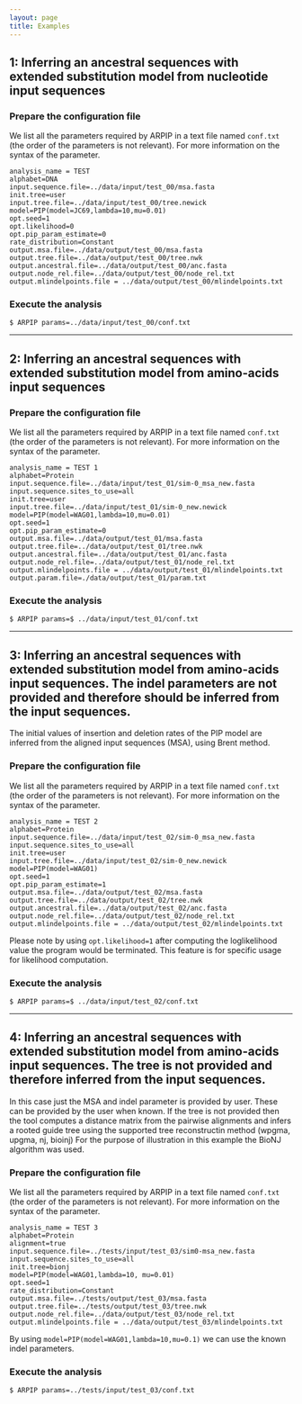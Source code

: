 ```yaml
---
layout: page
title: Examples
---
```


## 1: Inferring an ancestral sequences with extended substitution model from nucleotide input sequences

### Prepare the configuration file

We list all the parameters required by ARPIP in a text file named `conf.txt` 
(the order of the parameters is not relevant). For more information on the syntax of the parameter.

```
analysis_name = TEST
alphabet=DNA
input.sequence.file=../data/input/test_00/msa.fasta
init.tree=user
input.tree.file=../data/input/test_00/tree.newick
model=PIP(model=JC69,lambda=10,mu=0.01)
opt.seed=1
opt.likelihood=0
opt.pip_param_estimate=0
rate_distribution=Constant
output.msa.file=../data/output/test_00/msa.fasta
output.tree.file=../data/output/test_00/tree.nwk
output.ancestral.file=../data/output/test_00/anc.fasta
output.node_rel.file=../data/output/test_00/node_rel.txt
output.mlindelpoints.file = ../data/output/test_00/mlindelpoints.txt

```

### Execute the analysis
```
$ ARPIP params=../data/input/test_00/conf.txt
```
---
## 2: Inferring an ancestral sequences with extended substitution model from amino-acids input sequences

### Prepare the configuration file

We list all the parameters required by ARPIP in a text file named `conf.txt` 
(the order of the parameters is not relevant). For more information on the syntax of the parameter.

```
analysis_name = TEST 1
alphabet=Protein
input.sequence.file=../data/input/test_01/sim-0_msa_new.fasta
input.sequence.sites_to_use=all
init.tree=user
input.tree.file=../data/input/test_01/sim-0_new.newick
model=PIP(model=WAG01,lambda=10,mu=0.01)
opt.seed=1
opt.pip_param_estimate=0
output.msa.file=../data/output/test_01/msa.fasta
output.tree.file=../data/output/test_01/tree.nwk
output.ancestral.file=../data/output/test_01/anc.fasta
output.node_rel.file=../data/output/test_01/node_rel.txt
output.mlindelpoints.file = ../data/output/test_01/mlindelpoints.txt
output.param.file=./data/output/test_01/param.txt

```

### Execute the analysis
```
$ ARPIP params=$ ../data/input/test_01/conf.txt

```
---
## 3: Inferring an ancestral sequences with extended substitution model from amino-acids input sequences. The indel parameters are not provided and therefore should be inferred from the input sequences.  


The initial values of insertion and deletion rates of the PIP model are inferred from the aligned 
input sequences (MSA), using Brent method.  

### Prepare the configuration file

We list all the parameters required by ARPIP in a text file named `conf.txt` 
(the order of the parameters is not relevant). For more information on the syntax of the parameter.

```
analysis_name = TEST 2
alphabet=Protein
input.sequence.file=../data/input/test_02/sim-0_msa_new.fasta
input.sequence.sites_to_use=all
init.tree=user
input.tree.file=../data/input/test_02/sim-0_new.newick
model=PIP(model=WAG01)
opt.seed=1
opt.pip_param_estimate=1
output.msa.file=../data/output/test_02/msa.fasta
output.tree.file=../data/output/test_02/tree.nwk
output.ancestral.file=../data/output/test_02/anc.fasta
output.node_rel.file=../data/output/test_02/node_rel.txt
output.mlindelpoints.file = ../data/output/test_02/mlindelpoints.txt

```
Please note by using `opt.likelihood=1` after computing the loglikelihood 
value the program would be terminated. This feature is for specific usage for likelihood computation.

### Execute the analysis
```
$ ARPIP params=$ ../data/input/test_02/conf.txt
```
---
## 4: Inferring an ancestral sequences with extended substitution model from amino-acids input sequences. The tree is not provided and therefore inferred from the input sequences.  


In this case just the MSA and indel parameter is provided by user. 
These can be provided by the user when known. If the tree is not provided then the tool computes a 
distance matrix from the pairwise alignments and infers a rooted guide tree using the supported tree reconstructin method (wpgma, upgma, nj, bioinj) 
For the purpose of illustration in this example the BioNJ algorithm was used.

### Prepare the configuration file

We list all the parameters required by ARPIP in a text file named `conf.txt` 
(the order of the parameters is not relevant). For more information on the syntax of the parameter.

```
analysis_name = TEST 3
alphabet=Protein
alignment=true
input.sequence.file=../tests/input/test_03/sim0-msa_new.fasta
input.sequence.sites_to_use=all
init.tree=bionj
model=PIP(model=WAG01,lambda=10, mu=0.01)
opt.seed=1
rate_distribution=Constant
output.msa.file=../tests/output/test_03/msa.fasta
output.tree.file=../tests/output/test_03/tree.nwk
output.node_rel.file=../data/output/test_03/node_rel.txt
output.mlindelpoints.file = ../data/output/test_03/mlindelpoints.txt
```

By using `model=PIP(model=WAG01,lambda=10,mu=0.1)` we can use the known indel parameters.

### Execute the analysis
```
$ ARPIP params=../tests/input/test_03/conf.txt
```

